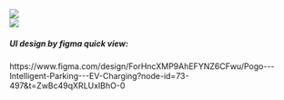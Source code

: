 <img src="https://github.com/user-attachments/assets/48546bd2-77fa-4041-a167-f4aa449d9cd1"></img>
<br>
<img src="https://github.com/user-attachments/assets/5d9e0947-75e4-40d4-8a50-8eb696ae6f9d"></img>
<br>
<h5>UI design by figma quick view: </h5>https://www.figma.com/design/ForHncXMP9AhEFYNZ6CFwu/Pogo---Intelligent-Parking---EV-Charging?node-id=73-497&t=ZwBc49qXRLUxIBhO-0

